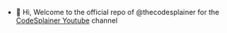 - 👋 Hi, Welcome to the official repo of @thecodesplainer for the [CodeSplainer Youtube](https://youtube.com/@codesplainer) channel
